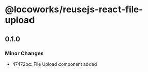 # @locoworks/reusejs-react-file-upload

## 0.1.0

### Minor Changes

- 47472bc: File Upload component added
